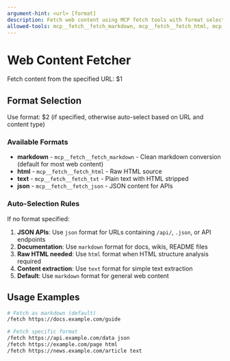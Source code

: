 ```yaml
---
argument-hint: <url> [format]
description: Fetch web content using MCP fetch tools with format selection
allowed-tools: mcp__fetch__fetch_markdown, mcp__fetch__fetch_html, mcp__fetch__fetch_txt, mcp__fetch__fetch_json
---
```


# Web Content Fetcher

Fetch content from the specified URL: $1

## Format Selection

Use format: $2 (if specified, otherwise auto-select based on URL and content type)

### Available Formats

- **markdown** - `mcp__fetch__fetch_markdown` - Clean markdown conversion (default for most web content)
- **html** - `mcp__fetch__fetch_html` - Raw HTML source
- **text** - `mcp__fetch__fetch_txt` - Plain text with HTML stripped
- **json** - `mcp__fetch__fetch_json` - JSON content for APIs

### Auto-Selection Rules

If no format specified:

1. **JSON APIs**: Use `json` format for URLs containing `/api/`, `.json`, or API endpoints
2. **Documentation**: Use `markdown` format for docs, wikis, README files
3. **Raw HTML needed**: Use `html` format when HTML structure analysis required
4. **Content extraction**: Use `text` format for simple text extraction
5. **Default**: Use `markdown` format for general web content

## Usage Examples

```bash
# Fetch as markdown (default)
/fetch https://docs.example.com/guide

# Fetch specific format
/fetch https://api.example.com/data json
/fetch https://example.com/page html
/fetch https://news.example.com/article text
```
